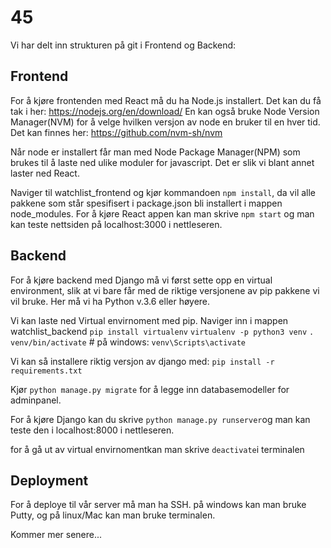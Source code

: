 # 45

Vi har delt inn strukturen på git i Frontend og Backend:

## Frontend 
For å kjøre frontenden med React må du ha Node.js installert.
Det kan du få tak i her: https://nodejs.org/en/download/
En kan også bruke Node Version Manager(NVM) for å velge hvilken versjon av node en bruker til en hver tid. Det kan finnes her: https://github.com/nvm-sh/nvm

Når node er installert får man med Node Package Manager(NPM) som brukes til å laste ned ulike moduler for javascript. Det er slik vi blant annet laster ned React.

Naviger til watchlist_frontend og kjør kommandoen `npm install`, da vil alle pakkene som står spesifisert i package.json bli installert i mappen node_modules. For å kjøre React appen kan man skrive `npm start` og man kan teste nettsiden på localhost:3000 i nettleseren.


## Backend
For å kjøre backend med Django må vi først sette opp en virtual environment, slik at vi bare får med de riktige versjonene av pip pakkene vi vil bruke. Her må vi ha Python v.3.6 eller høyere.

Vi kan laste ned Virtual envirnoment med pip. Naviger inn i mappen watchlist_backend
        `pip install virtualenv`
        `virtualenv -p python3 venv`
        `. venv/bin/activate`   # på windows: `venv\Scripts\activate`

Vi kan så installere riktig versjon av django med: `pip install -r requirements.txt`

Kjør `python manage.py migrate` for å legge inn databasemodeller for adminpanel.

For å kjøre Django kan du skrive `python manage.py runserver`og man kan teste den i localhost:8000 i nettleseren.

for å gå ut av virtual envirnomentkan man skrive `deactivate`i terminalen
## Deployment
For å deploye til vår server må man ha SSH. på windows kan man bruke Putty, og på linux/Mac kan man bruke terminalen.

Kommer mer senere...

